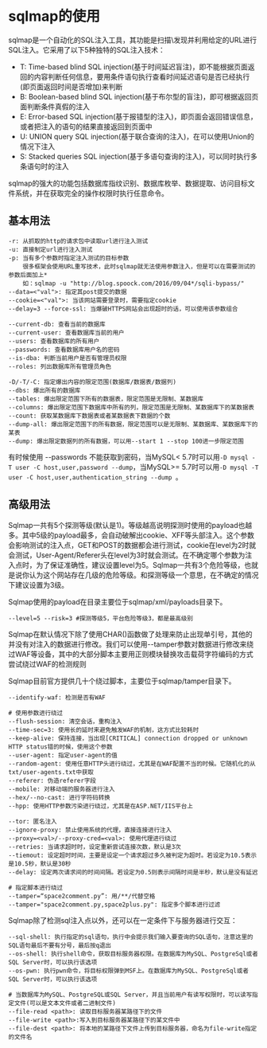 # sqlmap的使用

sqlmap是一个自动化的SQL注入工具，其功能是扫描\发现并利用给定的URL进行SQL注入。它采用了以下5种独特的SQL注入技术：

+ T: Time-based blind SQL injection(基于时间延迟盲注)，即不能根据页面返回的内容判断任何信息，要用条件语句执行查看时间延迟语句是否已经执行(即页面返回时间是否增加)来判断
+ B: Boolean-based blind SQL injection(基于布尔型的盲注)，即可根据返回页面判断条件真假的注入
+ E: Error-based SQL injection(基于报错型的注入)，即页面会返回错误信息，或者把注入的语句的结果直接返回到页面中
+ U: UNION query SQL injection(基于联合查询的注入)，在可以使用Union的情况下注入
+ S: Stacked queries SQL injection(基于多语句查询的注入)，可以同时执行多条语句时的注入

sqlmap的强大的功能包括数据库指纹识别、数据库枚举、数据提取、访问目标文件系统，并在获取完全的操作权限时执行任意命令。



## 基本用法

```
-r: 从抓取的http的请求包中读取url进行注入测试
-u: 直接制定url进行注入测试
-p: 当有多个参数时指定注入测试的目标参数
    很多框架会使用URL重写技术，此时sqlmap就无法使用参数注入，但是可以在需要测试的参数后面加上*
    如：sqlmap -u "http://blog.spoock.com/2016/09/04*/sqli-bypass/"
--data=<"val">: 指定其post提交的数据
--cookie=<"val">: 当该网站需要登录时，需要指定cookie
--delay=3 --force-ssl: 当爆破HTTPS网站会出现超时的话，可以使用该参数组合

--current-db: 查看当前的数据库
--current-user: 查看数据库当前的用户
--users: 查看数据库的所有用户
--passwords: 查看数据库用户名的密码
--is-dba: 判断当前用户是否有管理员权限
--roles: 列出数据库所有管理员角色

-D/-T/-C: 指定爆出内容的限定范围(数据库/数据表/数据列)
--dbs: 爆出所有的数据库
--tables: 爆出限定范围下所有的数据表，限定范围是无限制、某数据库
--columns: 爆出限定范围下数据库中所有的列，限定范围是无限制、某数据库下的某数据表
--count: 获取某数据库下数据表或者某数据表下数据的个数
--dump-all: 爆出限定范围下的所有数据，限定范围可以是无限制、某数据库、某数据库下的某表
--dump: 爆出限定数据列的所有数据，可以用--start 1 --stop 100进一步限定范围
```

有时候使用 --passwords 不能获取到密码，当MySQL< 5.7时可以用`-D mysql -T user -C host,user,password --dump`，当MySQL>= 5.7时可以用`-D mysql -T user -C host,user,authentication_string --dump `。



## 高级用法

Sqlmap一共有5个探测等级(默认是1)。等级越高说明探测时使用的payload也越多。其中5级的payload最多，会自动破解出cookie、XFF等头部注入。这个参数会影响测试的注入点，GET和POST的数据都会进行测试，cookie在level为2时就会测试，User-Agent/Referer头在level为3时就会测试。在不确定哪个参数为注入点时，为了保证准确性，建议设置level为5。Sqlmap一共有3个危险等级，也就是说你认为这个网站存在几级的危险等级。和探测等级一个意思，在不确定的情况下建议设置为3级。

Sqlmap使用的payload在目录主要位于sqlmap/xml/payloads目录下。

```
--level=5 --risk=3 #探测等级5，平台危险等级3，都是最高级别
```

Sqlmap在默认情况下除了使用CHAR()函数做了处理来防止出现单引号，其他的并没有对注入的数据进行修改。我们可以使用--tamper参数对数据进行修改来绕过WAF等设备，其中的大部分脚本主要用正则模块替换攻击载荷字符编码的方式尝试绕过WAF的检测规则

Sqlmap目前官方提供几十个绕过脚本，主要位于sqlmap/tamper目录下。

```
--identify-waf: 检测是否有WAF

# 使用参数进行绕过
--flush-session: 清空会话，重构注入
--time-sec=3: 使用长的延时来避免触发WAF的机制，这方式比较耗时
--keep-alive: 保持连接，当出现[CRITICAL] connection dropped or unknown HTTP status错的时候，使用这个参数
--user-agent: 指定user-agent的值
--random-agent: 使用任意HTTP头进行绕过，尤其是在WAF配置不当的时候。它随机化的从txt/user-agents.txt中获取
--referer: 伪造referer字段
--mobile: 对移动端的服务器进行注入
--hex/--no-cast: 进行字符码转换
--hpp: 使用HTTP参数污染进行绕过，尤其是在ASP.NET/IIS平台上

--tor: 匿名注入
--ignore-proxy: 禁止使用系统的代理，直接连接进行注入
--proxy=<val>/--proxy-cred=<val>: 使用代理进行绕过
--retries: 当请求超时时，设定重新尝试连接次数，默认是3次
--tiemout: 设定超时时间，主要是设定一个请求超过多久被判定为超时。若设定为10.5表示是10.5秒，默认是30秒
--delay: 设定两次请求间的时间间隔。若设定为0.5则表示间隔时间是半秒，默认是没有延迟

# 指定脚本进行绕过
--tamper=“space2comment.py”: 用/**/代替空格
--tamper="space2comment.py,space2plus.py": 指定多个脚本进行过滤
```

Sqlmap除了检测sql注入点以外，还可以在一定条件下与服务器进行交互：

```
--sql-shell: 执行指定的sql语句，执行中会提示我们输入要查询的SQL语句，注意这里的SQL语句最后不要有分号，最后按q退出
--os-shell: 执行shell命令，获取目标服务器权限。在数据库为MySQL、PostgreSql或者SQL Server时，可以执行该选项
--os-pwn: 执行pwn命令，将目标权限弹到MSF上。在数据库为MySQL、PostgreSql或者SQL Server时，可以执行该选项

# 当数据库为MySQL、PostgreSQL或SQL Server，并且当前用户有读写权限时，可以读写指定文件(可以是文本文件或者二进制文件)
--file-read <path>: 读取目标服务器某路径下的文件
--file-write <path>:写入到目标服务器某路径下的某文件中
--file-dest <path>: 将本地的某路径下文件上传到目标服务器，命名为file-write指定的文件名
```

